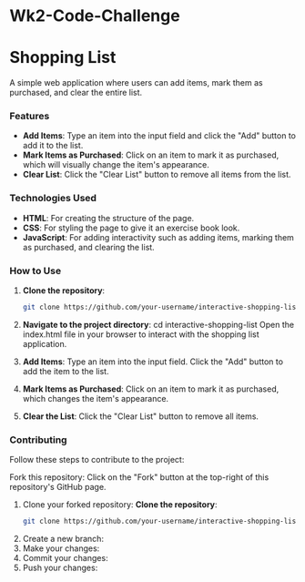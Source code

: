 # Wk2-Code-Challenge

# Shopping List

A simple web application where users can add items, mark them as purchased, and clear the entire list.

### Features
- **Add Items**: Type an item into the input field and click the "Add" button to add it to the list.
- **Mark Items as Purchased**: Click on an item to mark it as purchased, which will visually change the item's appearance.
- **Clear List**: Click the "Clear List" button to remove all items from the list.

### Technologies Used
- **HTML**: For creating the structure of the page.
- **CSS**: For styling the page to give it an exercise book look.
- **JavaScript**: For adding interactivity such as adding items, marking them as purchased, and clearing the list.

### How to Use

1. **Clone the repository**:
   ```bash
   git clone https://github.com/your-username/interactive-shopping-list.git
   
2. **Navigate to the project directory**:
    cd interactive-shopping-list
    Open the index.html file in your browser to interact with the shopping list application.

3. **Add Items**:
   Type an item into the input field.
   Click the "Add" button to add the item to the list.

4. **Mark Items as Purchased**:
   Click on an item to mark it as purchased, which changes the item's appearance.

5. **Clear the List**:
   Click the "Clear List" button to remove all items.


### Contributing
Follow these steps to contribute to the project:

Fork this repository: Click on the "Fork" button at the top-right of this repository's GitHub page.

1. Clone your forked repository:
 **Clone the repository**:
   ```bash
   git clone https://github.com/your-username/interactive-shopping-list.git
2. Create a new branch:
3. Make your changes: 
5. Commit your changes:
6. Push your changes:


